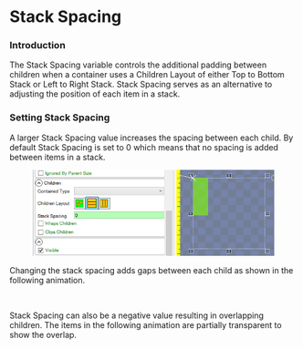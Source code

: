 # Stack Spacing

### Introduction

The Stack Spacing variable controls the additional padding between children when a container uses a Children Layout of either Top to Bottom Stack or Left to Right Stack. Stack Spacing serves as an alternative to adjusting the position of each item in a stack.

### Setting Stack Spacing

A larger Stack Spacing value increases the spacing between each child. By default Stack Spacing is set to 0 which means that no spacing is added between items in a stack.

<figure><img src="../../.gitbook/assets/image (1) (1) (1) (1) (1) (1) (1) (1) (1) (1) (1) (1) (1) (1) (1) (1) (1).png" alt=""><figcaption></figcaption></figure>

Changing the stack spacing adds gaps between each child as shown in the following animation.

<figure><img src="../../.gitbook/assets/01_09 24 31.gif" alt=""><figcaption></figcaption></figure>

Stack Spacing can also be a negative value resulting in overlapping children. The items in the following animation are partially transparent to show the overlap.

<figure><img src="../../.gitbook/assets/01_09 25 48.gif" alt=""><figcaption></figcaption></figure>

